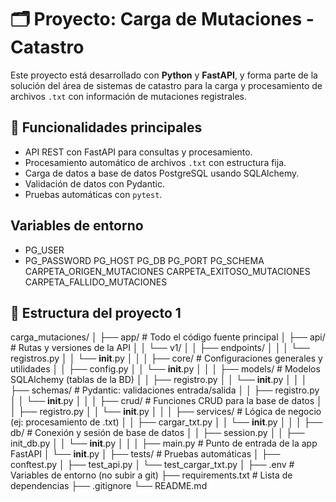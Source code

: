 # 🗂️ Proyecto: Carga de Mutaciones - Catastro

Este proyecto está desarrollado con **Python** y **FastAPI**, y forma parte de la solución del área de sistemas de catastro para la carga y procesamiento de archivos `.txt` con información de mutaciones registrales.

## 🚀 Funcionalidades principales

- API REST con FastAPI para consultas y procesamiento.
- Procesamiento automático de archivos `.txt` con estructura fija.
- Carga de datos a base de datos PostgreSQL usando SQLAlchemy.
- Validación de datos con Pydantic.
- Pruebas automáticas con `pytest`.

## Variables de entorno

- PG_USER
- PG_PASSWORD
PG_HOST
PG_DB
PG_PORT
PG_SCHEMA
CARPETA_ORIGEN_MUTACIONES
CARPETA_EXITOSO_MUTACIONES
CARPETA_FALLIDO_MUTACIONES


## 🧱 Estructura del proyecto 1

carga_mutaciones/
│
├── app/                        # Todo el código fuente principal
│   ├── api/                    # Rutas y versiones de la API
│   │   └── v1/
│   │       ├── endpoints/
│   │       │   └── registros.py
│   │       └── __init__.py
│   │
│   ├── core/                   # Configuraciones generales y utilidades
│   │   ├── config.py
│   │   └── __init__.py
│   │
│   ├── models/                 # Modelos SQLAlchemy (tablas de la BD)
│   │   ├── registro.py
│   │   └── __init__.py
│   │
│   ├── schemas/                # Pydantic: validaciones entrada/salida
│   │   ├── registro.py
│   │   └── __init__.py
│   │
│   ├── crud/                   # Funciones CRUD para la base de datos
│   │   ├── registro.py
│   │   └── __init__.py
│   │
│   ├── services/               # Lógica de negocio (ej: procesamiento de .txt)
│   │   ├── cargar_txt.py
│   │   └── __init__.py
│   │
│   ├── db/                     # Conexión y sesión de base de datos
│   │   ├── session.py
│   │   ├── init_db.py
│   │   └── __init__.py
│   │
│   ├── main.py                 # Punto de entrada de la app FastAPI
│   └── __init__.py
│
├── tests/                      # Pruebas automáticas
│   ├── conftest.py
│   ├── test_api.py
│   └── test_cargar_txt.py
│
├── .env                        # Variables de entorno (no subir a git)
├── requirements.txt            # Lista de dependencias
├── .gitignore
└── README.md

